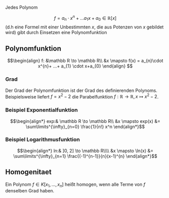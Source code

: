 
Jedes Polynom

$$f = a_{n}\cdot x^{n}+ ... a_{1} x+ a_{0}\in \mathbb R[x]$$
(d.h eine Formel mit einer Unbestimmten $x$, die aus Potenzen von $x$ gebildet wird) gibt durch Einsetzen eine Polynomfunktion

## Polynomfunktion
$$\begin{align}
f: &\mathbb R \to \mathbb R\\
&x \mapsto f(x) = a_{n}\cdot x^{n}+ ...+ a_{1} \cdot x+a_{0}
\end{align}
$$

### Grad
Der Grad der Polynomfunktion ist der Grad des definierenden Polynoms.
Beispielsweise liefert $f = x^{2} - 2$ die Parabelfunktion $f: \mathbb R \to \mathbb R, x\mapsto x^{2} - 2$.


### Beispiel Exponentialfunktion

$$\begin{align*}
exp:& \mathbb R \to \mathbb R\\
&x \mapsto exp(x) &= \sum\limits^{\infty}_{n=0} \frac{1}{n!} x^n
\end{align*}$$
### Beispiel Logarithmusfunktion

$$\begin{align*}
ln:& ]0, 2] \to \mathbb R\\\\
&x \mapsto \ln(x) &= \sum\limits^{\infty}_{n=1} \frac{(-1)^{n-1}}{n}(x-1)^{n}
\end{align*}$$

## Homogenitaet

Ein Polynom $f\in K[x_{1}, ..., x_{n}]$ heißt homogen, wenn alle Terme von $f$ denselben Grad haben.
